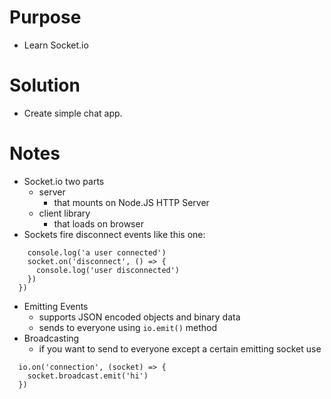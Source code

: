 # Purpose
- Learn Socket.io
# Solution
- Create simple chat app.

# Notes
- Socket.io two parts
  - server
    -  that mounts on Node.JS HTTP Server
  - client library 
    - that loads on browser
- Sockets fire disconnect events like this one:
  
``` io.on('connection', (socket) => {
    console.log('a user connected')
    socket.on('disconnect', () => {
      console.log('user disconnected')
    })
  })
```
- Emitting Events
  - supports JSON encoded objects and binary data
  - sends to everyone using ```io.emit()``` method
- Broadcasting
  - if you want to send to everyone except a certain emitting socket use
```
  io.on('connection', (socket) => {
    socket.broadcast.emit('hi')
  })
```
